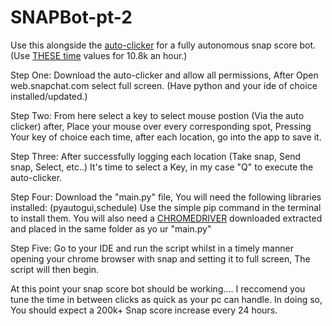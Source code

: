 # SNAPBot-pt-2
Use this alongside the [auto-clicker](https://murgaa.com) for a fully autonomous snap score bot. (Use [THESE time](https://drive.google.com/file/d/1xz3ZlKIa09hNs7gcDrbt-MsZmr5cDJBc/view?usp=sharing) values for 10.8k an hour.)



Step One: Download the auto-clicker and allow all permissions, After Open web.snapchat.com select full screen. (Have python and your ide of choice installed/updated.) 

Step Two: From here select a key to select mouse postion (Via the auto clicker) after, Place your mouse over every corresponding spot, Pressing Your key of choice each time, after each location, go into the app to save it.

Step Three: After successfully logging each location (Take snap, Send snap, Select, etc..) It's time to select a Key, in my case "Q" to execute the auto-clicker. 

Step Four: Download the "main.py" file, You will need the following libraries installed: (pyautogui,schedule) Use the simple pip command in the terminal to install them. You will also need a [CHROMEDRIVER](https://googlechromelabs.github.io/chrome-for-testing/) downloaded extracted and placed in the same folder as yo
ur "main.py"  

Step Five: Go to your IDE and run the script whilst in a timely manner opening your chrome browser with snap and setting it to full screen, The script will then begin.

At this point your snap score bot should be working.... I reccomend you tune the time in between clicks as quick as your pc can handle. In doing so, You should expect a 200k+ Snap score increase every 24 hours.




